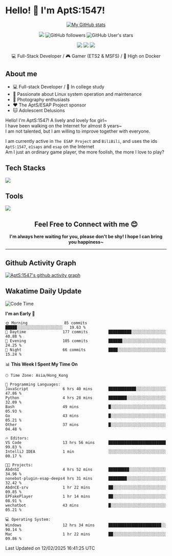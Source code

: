 # Hello! 👋 I'm AptS:1547! 

<div align="center">

 [![My GitHub stats](https://github-readme-stats.vercel.app/api?username=AptS-1547&show_icons=true&theme=transparent)](https://github.com/AptS-1547)

 ![](https://komarev.com/ghpvc/?username=AptS-1547&color=blue&style=flat-square)
 ![GitHub followers](https://img.shields.io/github/followers/AptS-1547?style=flat-square)
 ![GitHub User's stars](https://img.shields.io/github/stars/AptS-1547?style=flat-square)
 
 [![](https://img.shields.io/badge/website-4493f8?style=for-the-badge&logo=About.me&logoColor=white)](https://esaps.net/)
 [![](https://img.shields.io/badge/RSS-4493f8?style=for-the-badge&logo=rss&logoColor=white)](https://esaps.net/feed/)
 [![](https://img.shields.io/badge/Email-4493f8?style=for-the-badge&logo=gmail&logoColor=white)](mailto:apts-1547@esaps.net)

 💻 Full-Stack Developer / 🎮 Gamer (ETS2 & MSFS) / 🐋 High on Docker

</div>

## About me

- 💻 Full-stack Developer / 🏫 In college study
- 📶 Passionate about Linux system operation and maintenance
- 📸 Photography enthusiasts
- ❤ The AptS/ESAP Project sponsor
- 🐱 Adolescent Delusions

Hello! I'm AptS:1547! A lively and lovely fox girl~  
I have been walking on the Internet for almost 8 years~  
I am not talented, but I am willing to improve together with everyone.  

I am currently active in `The ESAP Project` and `BiliBili`, and uses the ids `AptS:1547`, `e1saps` and `esap` on the Internet  
Am I just an ordinary game player, the more foolish, the more I love to play?  

## Tech Stacks
<a href="https://skillicons.dev">
  <img src="https://skillicons.dev/icons?i=py,arduino,php,html,css,javascript,typescript,bash,java,kotlin,vue,go,nodejs,cpp,rust,tailwind" />
</a>
   
## Tools

<a href="https://skillicons.dev">
  <img src="https://skillicons.dev/icons?i=ae,pr,ps,au,blender,visualstudio,vscode,androidstudio,idea,anaconda,gradle,maven,npm,vite,yarn,cloudflare,docker,git,github,githubactions,jenkins,nginx,workers,wordpress,sentry,grafana,prometheus,postgres,mysql,mongodb,redis" />
</a>

## <div align="center"> Feel Free to Connect with me 😊 </div>

**<div align="center">I'm always here waiting for you, please don't be shy! I hope I can bring you happiness~</div>**

----------------------

## Github Activity Graph

[![AptS:1547's github activity graph](https://github-readme-activity-graph.vercel.app/graph?username=AptS-1547&theme=react-dark)](https://github.com/AptS-1547)

## Wakatime Daily Update

<!--START_SECTION:waka-->
![Code Time](http://img.shields.io/badge/Code%20Time-222%20hrs%2028%20mins-blue)

**I'm an Early 🐤** 

```text
🌞 Morning                85 commits          █████░░░░░░░░░░░░░░░░░░░░   19.63 % 
🌆 Daytime                177 commits         ██████████░░░░░░░░░░░░░░░   40.88 % 
🌃 Evening                105 commits         ██████░░░░░░░░░░░░░░░░░░░   24.25 % 
🌙 Night                  66 commits          ████░░░░░░░░░░░░░░░░░░░░░   15.24 % 
```


📊 **This Week I Spent My Time On** 

```text
🕑︎ Time Zone: Asia/Hong_Kong

💬 Programming Languages: 
JavaScript               6 hrs 40 mins       ████████████░░░░░░░░░░░░░   47.86 % 
Python                   4 hrs 28 mins       ████████░░░░░░░░░░░░░░░░░   32.09 % 
Bash                     49 mins             █░░░░░░░░░░░░░░░░░░░░░░░░   05.93 % 
Go                       43 mins             █░░░░░░░░░░░░░░░░░░░░░░░░   05.21 % 
Other                    37 mins             █░░░░░░░░░░░░░░░░░░░░░░░░   04.48 % 

🔥 Editors: 
VS Code                  13 hrs 56 mins      █████████████████████████   99.83 % 
IntelliJ IDEA            1 min               ░░░░░░░░░░░░░░░░░░░░░░░░░   00.17 % 

🐱‍💻 Projects: 
AbdnSI                   4 hrs 52 mins       █████████░░░░░░░░░░░░░░░░   34.96 % 
nonebot-plugin-esap-deeps4 hrs 31 mins       ████████░░░░░░░░░░░░░░░░░   32.42 % 
AbdnCE-srv               1 hr 22 mins        ██░░░░░░░░░░░░░░░░░░░░░░░   09.85 % 
EPFakePlayer             1 hr 14 mins        ██░░░░░░░░░░░░░░░░░░░░░░░   08.91 % 
wechatbot                43 mins             █░░░░░░░░░░░░░░░░░░░░░░░░   05.21 % 

💻 Operating System: 
Windows                  12 hrs 34 mins      ███████████████████████░░   90.14 % 
Mac                      1 hr 22 mins        ██░░░░░░░░░░░░░░░░░░░░░░░   09.86 % 
```


 Last Updated on 12/02/2025 16:41:25 UTC
<!--END_SECTION:waka-->

